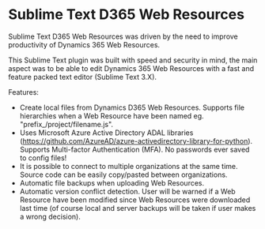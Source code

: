 # Sublime Text D365 Web Resources

Sublime Text D365 Web Resources was driven by the need to improve productivity of Dynamics 365 Web Resources.

This Sublime Text plugin was built with speed and security in mind, the main aspect was to be able to edit Dynamics 365 Web Resources with a fast and feature packed text editor (Sublime Text 3.X).

Features:
  * Create local files from Dynamics D365 Web Resources. Supports file hierarchies when a Web Resource have been named eg. "prefix_/project/filename.js".
  * Uses Microsoft Azure Active Directory ADAL libraries (https://github.com/AzureAD/azure-activedirectory-library-for-python). Supports Multi-factor Authentication (MFA). No passwords ever saved to config files!
  * It is possible to connect to multiple organizations at the same time. Source code can be easily copy/pasted between organizations.
  * Automatic file backups when uploading Web Resources.
  * Automatic version conflict detection. User will be warned if a Web Resource have been modified since Web Resources were downloaded last time (of course local and server backups will be taken if user makes a wrong decision).
